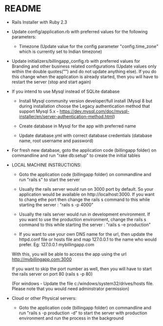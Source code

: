 # README

* Rails Installer with Ruby 2.3

* Update config/application.rb with preferred values for the following parameters:
	
	* Timezone (Update value for the config parameter "config.time_zone" which is currently set to Indian timezone)

* Update initializers/billingapp_config.rb with preferred values for Branding and other business related configurations (Update values only within the double quotes("") and do not update anything else). If you do this change when the application is already started, then you will have to restart the server (stop and start again)

* If you intend to use Mysql instead of SQLite database
	
	* Install Mysql community version developer/full install (Mysql 8 but during installation choose the Legacy authentication method that support Mysql 5.x - https://dev.mysql.com/doc/mysql-installer/en/server-authentication-method.html)
	
	* Create database in Mysql for the app with preferred name

	* Update database.yml with correct database credentials (database name, root username and password)

* For fresh new database, goto the application code (billingapp folder) on commandline and run "rake db:setup" to create the initial tables


* LOCAL MACHINE INSTRUCTIONS:

	* Goto the application code (billingapp folder) on commandline and run "rails s" to start the server

	* Usually the rails server would run on 3000 port by default. So your application would be available on http://localhost:3000. If you want to chang ethe port then change the rails s command to this while starting the server : "rails s -p 4000"

	* Usually the rails server would run in development environment. If you want to use the production environment, change the rails s command to this while starting the server : "rails s -e production"

	* If you want to use your own DNS name for the url, then update the httpd.conf file or hosts file and map 127.0.0.1 to the name who would prefer. 
	Eg: 127.0.0.1  mybillingapp.com 
	
	With this, you will be able to access the app using the url http://mybillingapp.com:3000
	
	If you want to skip the port number as well, then you will have to start the rails server on port 80 (rails s -p 80)

	(For windows - Update the file c:/windows/system32/drives/hosts file. Please note that you would need adminstrator permission)
 	

* Cloud or other Physical servers:
	
	* Goto the application code (billingapp folder) on commandline and run "rails s -p production -d" to start the server with production environment and run the process in the background
